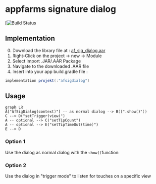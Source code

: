 # appfarms signature dialog 

[![Build Status](https://gitlab.appfarms.com/timonknispel/afsigdialog-android/-/releases)

## Implementation 
0. Download the library file at : [af_sig_dialog.aar](https://gitlab.appfarms.com/timonknispel/afsigdialog-android/blob/master/afsigdialog/build/outputs/aar/afsigdialog-release.aar)
1. Right-Click on the project -> new -> Module
2. Select import .JAR/.AAR Package
3. Navigate to the downloaded .AAR file
4. Insert into your app build.gradle file :
```gradle 
implementation projekt(:"afsigdialog") 
```

## Usage


```mermaid
graph LR
A["AfSigDialog(context)"] -- as normal dialog --> B((".show()"))
C --> D("setTrigger(view)")
A -- optional --> C("setTipCount")
A -- optional --> E("setTipTimeOut(time)")
E --> D

```

### Option 1
Use the dialog as normal dialog with the ```show()```function

### Option 2
Use the dialog in "trigger mode" to listen for touches on a specific view